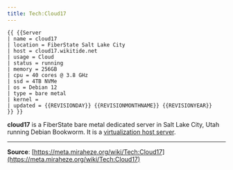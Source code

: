 ```yaml
---
title: Tech:Cloud17
---
```


```
{{ {{Server
| name = cloud17
| location = FiberState Salt Lake City
| host = cloud17.wikitide.net
| usage = Cloud
| status = running
| memory = 256GB
| cpu = 40 cores @ 3.8 GHz
| ssd = 4TB NVMe
| os = Debian 12
| type = bare metal
| kernel = 
| updated = {{REVISIONDAY}} {{REVISIONMONTHNAME}} {{REVISIONYEAR}}
}} }}
```

**cloud17** is a FiberState bare metal dedicated server in Salt Lake City, Utah running Debian Bookworm. It is a [virtualization host server](Tech:Proxmox.md).

----
**Source**: [https://meta.miraheze.org/wiki/Tech:Cloud17](https://meta.miraheze.org/wiki/Tech:Cloud17)